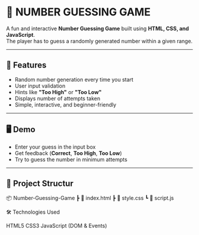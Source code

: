 # 🎲 NUMBER GUESSING GAME 


A fun and interactive **Number Guessing Game** built using **HTML, CSS, and JavaScript**.  
The player has to guess a randomly generated number within a given range.  

---

## 🚀 Features

- Random number generation every time you start  
- User input validation  
- Hints like **"Too High"** or **"Too Low"**  
- Displays number of attempts taken  
- Simple, interactive, and beginner-friendly  

---

## 🖥️ Demo

- Enter your guess in the input box  
- Get feedback (**Correct**, **Too High**, **Too Low**)  
- Try to guess the number in minimum attempts  

---


## 📂 Project Structur

📦 Number-Guessing-Game
┣ 📜 index.html
┣ 📜 style.css
┗ 📜 script.js


🛠️ Technologies Used

HTML5
CSS3
JavaScript (DOM & Events)

